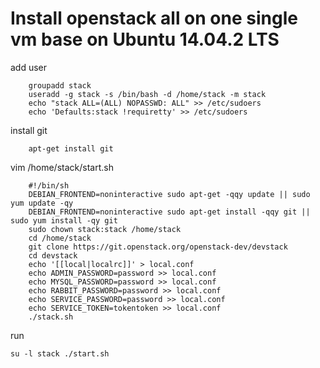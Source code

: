 # Install openstack all on one single vm base on Ubuntu 14.04.2 LTS

add user

        groupadd stack
        useradd -g stack -s /bin/bash -d /home/stack -m stack
        echo "stack ALL=(ALL) NOPASSWD: ALL" >> /etc/sudoers
        echo 'Defaults:stack !requiretty' >> /etc/sudoers

install git 

        apt-get install git 

vim /home/stack/start.sh

        #!/bin/sh
        DEBIAN_FRONTEND=noninteractive sudo apt-get -qqy update || sudo yum update -qy
        DEBIAN_FRONTEND=noninteractive sudo apt-get install -qqy git || sudo yum install -qy git
        sudo chown stack:stack /home/stack
        cd /home/stack
        git clone https://git.openstack.org/openstack-dev/devstack
        cd devstack
        echo '[[local|localrc]]' > local.conf
        echo ADMIN_PASSWORD=password >> local.conf
        echo MYSQL_PASSWORD=password >> local.conf
        echo RABBIT_PASSWORD=password >> local.conf
        echo SERVICE_PASSWORD=password >> local.conf
        echo SERVICE_TOKEN=tokentoken >> local.conf
        ./stack.sh

run

    su -l stack ./start.sh
